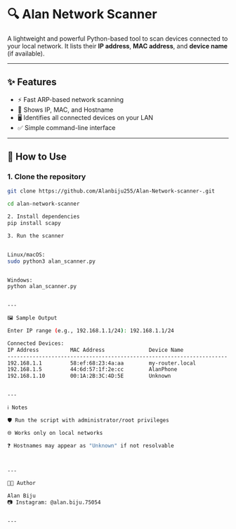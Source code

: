 # 🔍 Alan Network Scanner

A lightweight and powerful Python-based tool to scan devices connected to your local network. It lists their **IP address**, **MAC address**, and **device name** (if available).

---

## ✨ Features

- ⚡ Fast ARP-based network scanning
- 📍 Shows IP, MAC, and Hostname
- 🖥️ Identifies all connected devices on your LAN
- ✅ Simple command-line interface


---

## 🚀 How to Use

### 1. Clone the repository
```bash
git clone https://github.com/Alanbiju255/Alan-Network-scanner-.git

cd alan-network-scanner

2. Install dependencies
pip install scapy

3. Run the scanner


Linux/macOS:
sudo python3 alan_scanner.py


Windows:
python alan_scanner.py


---

🖼️ Sample Output

Enter IP range (e.g., 192.168.1.1/24): 192.168.1.1/24

Connected Devices:
IP Address          MAC Address              Device Name
----------------------------------------------------------------------
192.168.1.1         58:ef:68:23:4a:aa        my-router.local
192.168.1.5         44:6d:57:1f:2e:cc        AlanPhone
192.168.1.10        00:1A:2B:3C:4D:5E        Unknown


---

ℹ️ Notes

🛡️ Run the script with administrator/root privileges

🌐 Works only on local networks

❓ Hostnames may appear as "Unknown" if not resolvable



---

👨‍💻 Author

Alan Biju
📷 Instagram: @alan.biju.75054


---
